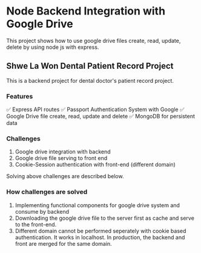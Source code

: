 # Node Backend Integration with Google Drive 
This project shows how to use google drive files create, read, update, delete by using node js with express. 
## Shwe La Won Dental Patient Record Project 
This is a backend project for dental doctor's patient record project.
### Features
✅ Express API routes
✅ Passport Authentication System with Google
✅ Google Drive file create, read, update and delete
✅ MongoDB for persistent data

### Challenges
1. Google drive integration with backend
2. Google drive file serving to front end 
3. Cookie-Session authentication with front-end (different domain)

Solving above challenges are described below. 

### How challenges are solved
1. Implementing functional components for google drive system and consume by backend
2. Downloading the google drive file to the server first as cache and serve to the front-end.
3. Different domain cannot be performed seperately with cookie based authentication. It works in localhost. In production, the backend and front are merged for the same domain. 

